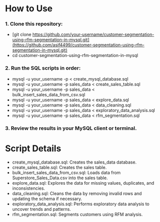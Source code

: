 # How to Use
### 1. Clone this repository:
* [git clone https://github.com/your-username/customer-segmentation-using-rfm-segmentation-in-mysql.git](https://github.com/asif4499/customer-segmentation-using-rfm-segmentation-in-mysql.git)
* cd customer-segmentation-using-rfm-segmentation-in-mysql

### 2. Run the SQL scripts in order:
* mysql -u your_username -p < create_mysql_database.sql
* mysql -u your_username -p sales_data < create_sales_table.sql
* mysql -u your_username -p sales_data < bulk_insert_sales_data_from_csv.sql
* mysql -u your_username -p sales_data < explore_data.sql
* mysql -u your_username -p sales_data < data_cleaning.sql
* mysql -u your_username -p sales_data < exploratory_data_analysis.sql
* mysql -u your_username -p sales_data < rfm_segmentation.sql

### 3. Review the results in your MySQL client or terminal.

# Script Details
* create_mysql_database.sql: Creates the sales_data database.
* create_sales_table.sql: Creates the sales table.
* bulk_insert_sales_data_from_csv.sql: Loads data from Superstore_Sales_Data.csv into the sales table.
* explore_data.sql: Explores the data for missing values, duplicates, and inconsistencies.
* data_cleaning.sql: Cleans the data by removing invalid rows and updating the schema if necessary.
* exploratory_data_analysis.sql: Performs exploratory data analysis to uncover trends and patterns.
* rfm_segmentation.sql: Segments customers using RFM analysis.
